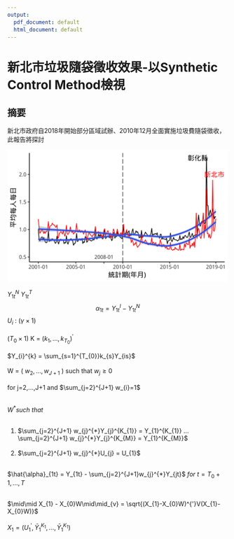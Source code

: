 ```yaml
---
output:
  pdf_document: default
  html_document: default
---
```

# 新北市垃圾隨袋徵收效果-以Synthetic Control Method檢視


## 摘要
新北市政府自2018年開始部分區域試辦、2010年12月全面實施垃圾費隨袋徵收，此報告將探討


<img src="Changhua_NTP.png"></img>


$Y_{1t}^{N}$
$Y_{1t}^{T}$
$$\alpha_{1t}= Y_{1t}^{I} - Y_{1t}^{N}$$
$U_{i}$ : ($\gamma \times 1$)  <br/> <br>
($T_{0} \times 1$) K = $(k_{1},...,k_{T_{0}})^{'}$ <br> <br>
$Y_{i}^{k} = \sum_{s=1}^{T_{0}}k_{s}Y_{is}$ <br> <br>
W = ( $w_{2},...,w_{J+1}$ ) such that $w_{j}\geq 0$ <br> <br>
for j=2,...,J+1 and $\sum_{j=2}^{J+1} w_{i}=1$ <br> <br>

$W^{*} such$  $that$ <br><br>
1) $\sum_{j=2}^{J+1} w_{j}^{*}Y_{j}^{K_{1}} = Y_{1}^{K_{1}} ... \sum_{j=2}^{J+1} w_{j}^{*}Y_{j}^{K_{M}} = Y_{1}^{K_{M}}$ <br><br>
2) $\sum_{j=2}^{J+1} w_{j}^{*}U_{j} = U_{1}$ <br> <br>

$\hat{\alpha}_{1t} = Y_{1t} - \sum_{j=2}^{J+1}w_{j}^{*}Y_{jt}$  $for$  $t =T_{0}+1,...,T$ <br> <br>

$\mid\mid X_{1} - X_{0}W\mid\mid_{v} = \sqrt{(X_{1}-X_{0}W)^{'}V(X_{1}-X_{0}W)}$ <br> <br>
$X_{1} = (U_{1}^{'},\bar{Y}_{1}^{K_{1}},...,\bar{Y}_{1}^{K_{1}})$

<br><br>
